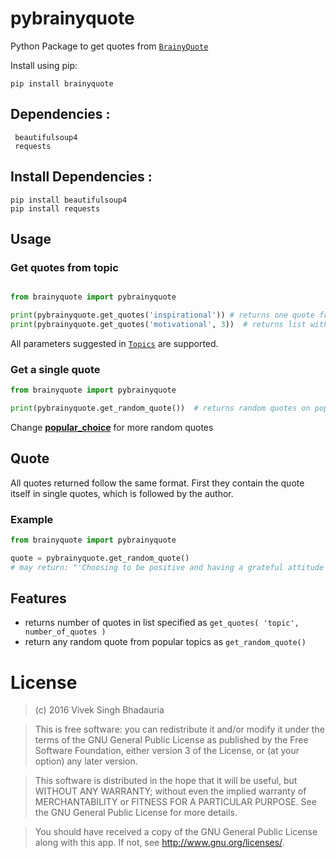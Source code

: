 # pybrainyquote

Python Package to get quotes from [`BrainyQuote`](http://www.brainyquote.com/)

Install using pip:

    pip install brainyquote
    
## Dependencies :

     beautifulsoup4
     requests

## Install Dependencies :

    pip install beautifulsoup4
    pip install requests

## Usage

### Get quotes from topic

```python

from brainyquote import pybrainyquote

print(pybrainyquote.get_quotes('inspirational')) # returns one quote from the 'inspirational' topic
print(pybrainyquote.get_quotes('motivational', 3))  # returns list with 3 quotes from the 'motivational' topic
```

All parameters suggested in [`Topics`](http://www.brainyquote.com/quotes/topics.html) are supported.

### Get a single quote
```python
from brainyquote import pybrainyquote

print(pybrainyquote.get_random_quote())  # returns random quotes on popular_choice
```


Change **[popular_choice](https://github.com/viveksb007/pybrainyquote/blob/master/brainyquote/pybrainyquote.py)** for more random quotes

## Quote

All quotes returned follow the same format. First they contain the quote itself in single quotes, which is followed by the author.

### Example
```python
from brainyquote import pybrainyquote

quote = pybrainyquote.get_random_quote() 
# may return: "'Choosing to be positive and having a grateful attitude is going to determine how you're going to live your life.' Joel Osteen"
```


## Features
* returns number of quotes in list specified as ``` get_quotes( 'topic', number_of_quotes ) ```
* return any random quote from popular topics as ``` get_random_quote() ```

# License
>(c) 2016 Vivek Singh Bhadauria 

>This is free software: you can redistribute it and/or modify it under the terms of the GNU General Public License as published by the Free Software Foundation, either version 3 of the License, or (at your option) any later version. 

>This software is distributed in the hope that it will be useful, but WITHOUT ANY WARRANTY; without even the implied warranty of MERCHANTABILITY or FITNESS FOR A PARTICULAR PURPOSE. See the GNU General Public License for more details. 

>You should have received a copy of the GNU General Public License along with this app. If not, see <http://www.gnu.org/licenses/>. 

